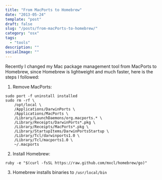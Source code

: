 ```yaml
---
title: "From MacPorts to Homebrew"
date: "2013-05-24"
template: "post"
draft: false
slug: "/posts/from-macPorts-to-homebrew/"
category: "osx"
tags:
  - "tools"
description: ""
socialImage: ""
---
```



Recently I changed my Mac package management tool from MacPorts to Homebrew, 
since Homebrew is lightweight and much faster, here is the steps I followed:

1. Remove MacPorts:

```shell
sudo port -f uninstall installed
sudo rm -rf \
    /opt/local \
    /Applications/DarwinPorts \
    /Applications/MacPorts \
    /Library/LaunchDaemons/org.macports.* \
    /Library/Receipts/DarwinPorts*.pkg \
    /Library/Receipts/MacPorts*.pkg \
    /Library/StartupItems/DarwinPortsStartup \
    /Library/Tcl/darwinports1.0 \
    /Library/Tcl/macports1.0 \
    ~/.macports
```

2. Install Homebrew:
```shell
ruby -e "$(curl -fsSL https://raw.github.com/mxcl/homebrew/go)"
```
3. Homebrew installs binaries to `/usr/local/bin`
